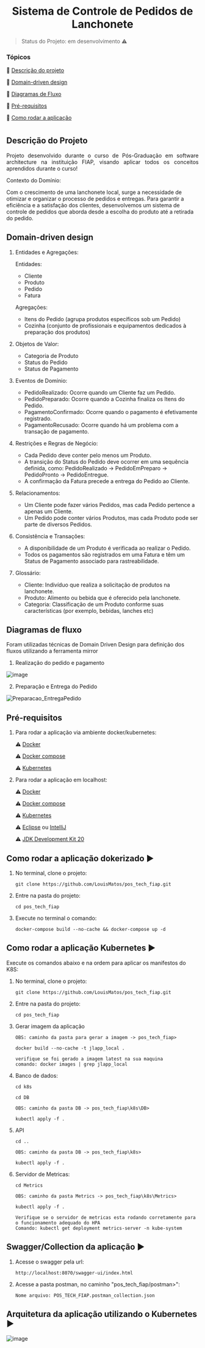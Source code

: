 
<h1 align="center"> Sistema de Controle de Pedidos de Lanchonete </h1>

> Status do Projeto: em desenvolvimento :warning:


### Tópicos 

:small_blue_diamond: [Descrição do projeto](#descrição-do-projeto)

:small_blue_diamond: [Domain-driven design](#domain-driven-design)

:small_blue_diamond: [Diagramas de Fluxo](#diagramas-de-fluxo)

:small_blue_diamond: [Pré-requisitos](#pré-requisitos)

:small_blue_diamond: [Como rodar a aplicação](#como-rodar-a-aplicação-arrow_forward)

# 

## Descrição do Projeto

<p align="justify"> Projeto desenvolvido durante o curso de Pós-Graduação em software architecture na instituição FIAP, visando aplicar todos os conceitos aprendidos durante o curso! </p>

Contexto do Domínio:

Com o crescimento de uma lanchonete local, surge a necessidade de otimizar e organizar o processo de pedidos e entregas. Para garantir a eficiência e a satisfação dos clientes, desenvolvemos um sistema de controle de pedidos que aborda desde a escolha do produto até a retirada do pedido.


## Domain-driven design

1. Entidades e Agregações:

    Entidades:

    * Cliente
    * Produto
    * Pedido
    * Fatura

    Agregações:

    * Itens do Pedido (agrupa produtos específicos sob um Pedido)
    * Cozinha (conjunto de profissionais e equipamentos dedicados à preparação dos produtos)

3. Objetos de Valor:
    
    * Categoria de Produto
    * Status do Pedido
    * Status de Pagamento

4. Eventos de Domínio:

    * PedidoRealizado: Ocorre quando um Cliente faz um Pedido.
    * PedidoPreparado: Ocorre quando a Cozinha finaliza os Itens do Pedido.
    * PagamentoConfirmado: Ocorre quando o pagamento é efetivamente registrado.
    * PagamentoRecusado: Ocorre quando há um problema com a transação de pagamento.

5. Restrições e Regras de Negócio:

    * Cada Pedido deve conter pelo menos um Produto.
    * A transição do Status do Pedido deve ocorrer em uma sequência definida, como: PedidoRealizado -> PedidoEmPreparo -> PedidoPronto -> PedidoEntregue.
    * A confirmação da Fatura precede a entrega do Pedido ao Cliente.


6. Relacionamentos:

    * Um Cliente pode fazer vários Pedidos, mas cada Pedido pertence a apenas um Cliente.
    * Um Pedido pode conter vários Produtos, mas cada Produto pode ser parte de diversos Pedidos.


7. Consistência e Transações:

    * A disponibilidade de um Produto é verificada ao realizar o Pedido.
    * Todos os pagamentos são registrados em uma Fatura e têm um Status de Pagamento associado para rastreabilidade.


8. Glossário:

    * Cliente: Indivíduo que realiza a solicitação de produtos na lanchonete.   
    * Produto: Alimento ou bebida que é oferecido pela lanchonete.
    * Categoria: Classificação de um Produto conforme suas características (por exemplo, bebidas, lanches etc)

##  Diagramas de fluxo


Foram utilizadas técnicas de Domain Driven Design para definição dos fluxos utilizando a ferramenta mirror

1. Realização do pedido e pagamento

![image](https://github.com/LouisMatos/pos_tech_fiap/blob/master/DDD/Pedido%20-%20Pagamento%20V3.jpg)


2. Preparação e Entrega do Pedido

![Preparacao_EntregaPedido](https://github.com/LouisMatos/pos_tech_fiap/blob/master/DDD/Prepara%C3%A7%C3%A3o%20-%20Entrega%20Pedido%20V3.jpg)

## Pré-requisitos

1. Para rodar a aplicação via ambiente docker/kubernetes:

    :warning: [Docker](https://docs.docker.com/engine/install/)

    :warning: [Docker compose](https://docs.docker.com/compose/install/)

    :warning: [Kubernetes](https://kubernetes.io/docs/tasks/tools/)
    
2. Para rodar  a aplicação em localhost:

    :warning: [Docker](https://docs.docker.com/engine/install/)

    :warning: [Docker compose](https://docs.docker.com/compose/install/)

    :warning: [Kubernetes](https://kubernetes.io/docs/tasks/tools/)

    :warning: [Eclipse](https://www.eclipse.org/downloads/) ou [IntelliJ](https://www.jetbrains.com/idea/download/)

    :warning: [JDK Development Kit 20](https://www.oracle.com/java/technologies/javase/jdk20-archive-downloads.html) 


## Como rodar a aplicação dokerizado :arrow_forward:

1. No terminal, clone o projeto: 

    ```
    git clone https://github.com/LouisMatos/pos_tech_fiap.git
    ```

2. Entre na pasta do projeto: 

    ```
    cd pos_tech_fiap
    ```
3. Execute no terminal o comando: 

    ```
    docker-compose build --no-cache && docker-compose up -d
    ```
## Como rodar a aplicação Kubernetes :arrow_forward:

   Execute os comandos abaixo e na ordem para aplicar os manifestos do K8S:
    
   1. No terminal, clone o projeto: 
        ```
        git clone https://github.com/LouisMatos/pos_tech_fiap.git
        ```

   2. Entre na pasta do projeto: 
        ```
        cd pos_tech_fiap
        ```
   
   3. Gerar imagem da aplicação
        ```
        OBS: caminho da pasta para gerar a imagem -> pos_tech_fiap>
        ```
        ```
        docker build --no-cache -t jlapp_local . 
        ```
        ```
        verifique se foi gerado a imagem latest na sua maquina
        comando: docker images | grep jlapp_local
        ```
   4. Banco de dados:
        ```
        cd k8s
        ```
        ```
        cd DB
        ```
        ```
        OBS: caminho da pasta DB -> pos_tech_fiap\k8s\DB>
        ```
        ```
        kubectl apply -f .
        ```
   
   5. API
        ```
        cd ..
        ```
        ```
        OBS: caminho da pasta DB -> pos_tech_fiap\k8s>
        ```
        ```
        kubectl apply -f .
        ```

   6. Servidor de Metricas:
        ```
        cd Metrics
        ```
        ```
        OBS: caminho da pasta Metrics -> pos_tech_fiap\k8s\Metrics>
        ```
        ```
        kubectl apply -f .
        ```
        ```
        Verifique se o servidor de metricas esta rodando corretamente para o funcionamento adequado do HPA
        Comando: kubectl get deployment metrics-server -n kube-system
        ```

## Swagger/Collection da aplicação :arrow_forward:

1. Acesse o swagger pela url: 

    ```
    http://localhost:8070/swagger-ui/index.html
    ```
2. Acesse a pasta postman, no caminho "pos_tech_fiap/postman>": 

    ```
    Nome arquivo: POS_TECH_FIAP.postman_collection.json
    ```
## Arquitetura da aplicação utilizando o Kubernetes :arrow_forward:
![image](https://github.com/LouisMatos/pos_tech_fiap/assets/40615923/c72b5e3d-a7d0-4640-985d-8f4005bbcdb8)
